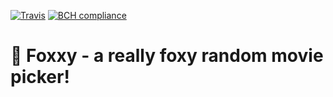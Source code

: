 [![Travis](https://img.shields.io/travis/aimed/foxxy.svg)]() 
[![BCH compliance](https://bettercodehub.com/edge/badge/aimed/foxxy?branch=master)](https://bettercodehub.com/)

# 🦊 Foxxy - a really foxy random movie picker!
